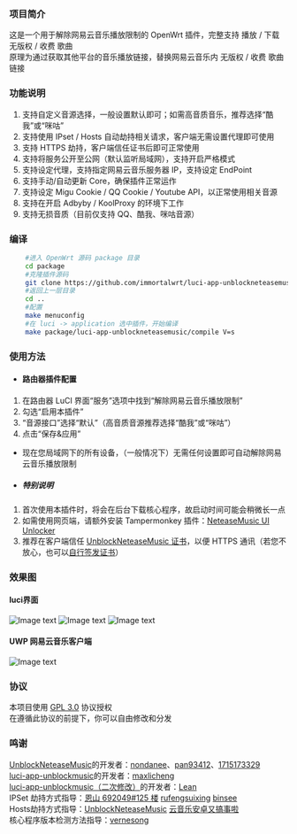 ### 项目简介
这是一个用于解除网易云音乐播放限制的 OpenWrt 插件，完整支持 播放 / 下载 无版权 / 收费 歌曲<br/>
原理为通过获取其他平台的音乐播放链接，替换网易云音乐内 无版权 / 收费 歌曲链接<br/>

### 功能说明
1. 支持自定义音源选择，一般设置默认即可；如需高音质音乐，推荐选择“酷我”或“咪咕”
2. 支持使用 IPset / Hosts 自动劫持相关请求，客户端无需设置代理即可使用
3. 支持 HTTPS 劫持，客户端信任证书后即可正常使用
4. 支持将服务公开至公网（默认监听局域网），支持开启严格模式
5. 支持设定代理，支持指定网易云音乐服务器 IP，支持设定 EndPoint
6. 支持手动/自动更新 Core，确保插件正常运作
7. 支持设定 Migu Cookie / QQ Cookie / Youtube API，以正常使用相关音源
8. 支持在开启 Adbyby / KoolProxy 的环境下工作
9. 支持无损音质（目前仅支持 QQ、酷我、咪咕音源）

### 编译
```bash
    #进入 OpenWrt 源码 package 目录
    cd package
    #克隆插件源码
    git clone https://github.com/immortalwrt/luci-app-unblockneteasemusic.git
    #返回上一层目录
    cd ..
    #配置
    make menuconfig
    #在 luci -> application 选中插件，开始编译
    make package/luci-app-unblockneteasemusic/compile V=s
```

### 使用方法
- #### 路由器插件配置
1. 在路由器 LuCI 界面“服务”选项中找到“解除网易云音乐播放限制”
2. 勾选“启用本插件”
3. “音源接口”选择“默认”（高音质音源推荐选择“酷我”或“咪咕”）
4. 点击“保存&应用”
- 现在您局域网下的所有设备，（一般情况下）无需任何设置即可自动解除网易云音乐播放限制
- ##### 特别说明
1. 首次使用本插件时，将会在后台下载核心程序，故启动时间可能会稍微长一点
2. 如需使用网页端，请额外安装 Tampermonkey 插件：[NeteaseMusic UI Unlocker](https://greasyfork.org/zh-CN/scripts/382285-neteasemusic-ui-unlocker)
3. 推荐在客户端信任 [UnblockNeteaseMusic 证书](https://raw.githubusercontent.com/1715173329/UnblockNeteaseMusic/enhanced/ca.crt)，以便 HTTPS 通讯（若您不放心，也可以[自行签发证书](https://github.com/nondanee/UnblockNeteaseMusic/issues/48#issuecomment-477870013)）

### 效果图
#### luci界面
  ![Image text](https://raw.githubusercontent.com/immortalwrt/luci-app-unblockneteasemusic/master/views/view1.jpg)
  ![Image text](https://raw.githubusercontent.com/immortalwrt/luci-app-unblockneteasemusic/master/views/view2.jpg)
  ![Image text](https://raw.githubusercontent.com/immortalwrt/luci-app-unblockneteasemusic/master/views/view3.jpg)
#### UWP 网易云音乐客户端
  ![Image text](https://raw.githubusercontent.com/immortalwrt/luci-app-unblockneteasemusic/master/views/view4.jpg)

### 协议
本项目使用 [GPL 3.0](https://github.com/immortalwrt/luci-app-unblockneteasemusic/blob/master/LICENSE) 协议授权<br/>
在遵循此协议的前提下，你可以自由修改和分发

### 鸣谢
[UnblockNeteaseMusic](https://github.com/1715173329/UnblockNeteaseMusic)的开发者：[nondanee](https://github.com/nondanee)、[pan93412](https://github.com/pan93412)、[1715173329](https://github.com/1715173329)<br/>
[luci-app-unblockmusic](https://github.com/maxlicheng/luci-app-unblockmusic)的开发者：[maxlicheng](https://github.com/maxlicheng)<br/>
[luci-app-unblockmusic（二次修改）](https://github.com/coolsnowwolf/lede/tree/master/package/lean/luci-app-unblockmusic)的开发者：[Lean](https://github.com/coolsnowwolf)<br/>
IPSet 劫持方式指导：[恩山 692049#125 楼](https://www.right.com.cn/forum/forum.php?mod=viewthread&tid=692049&page=9#pid4104303) [rufengsuixing](https://github.com/rufengsuixing/luci-app-unblockmusic) [binsee](https://github.com/binsee/luci-app-unblockmusic)<br/>
Hosts劫持方式指导：[UnblockNeteaseMusic](https://github.com/nondanee/UnblockNeteaseMusic) [云音乐安卓又搞事啦](https://jixun.moe/post/netease-android-hosts-bypass/)<br/>
核心程序版本检测方法指导：[vernesong](https://github.com/vernesong)
